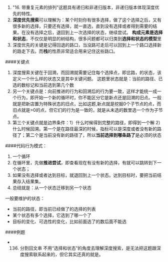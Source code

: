1. "16. 带重复元素的排列"这题具有递归和非递归版本，非递归版本体现深度优先的特性。
2. **深度优先搜索**可以理解为：某个时刻你有很多选择，做了这个选择之后，又有很多新的选择，只要还有选择，就一直选，直到没有选择或者得到需要的结果。在没有选择之后，退回到上一次选择的状态，继续尝试。
   **构成元素是选择和状态**，不仅仅是明显的树结构，很多问题都可以归类到**选择和状态的模型**里
3. 深度优先的关键是记得回退的路口，当没路可走后可以回到上一个路口选择新的路走下去。而**栈**的性质非常适合用来记住这些路口。

####关键点

1. 深度搜索关键在于回溯，而回溯就需要记住每个选择点，即岔路，的状态，该定义一个什么样的状态又是其中关键问题。
 这题里状态就是：当前的路径、已选的数标记和当前选到第几个数
2. 另一个关键点是：向前推进的行为和回溯后的行为要一致，这样才能统一成一个行为，即开始一个新的循环时，你不能区分它是新点还是回溯的旧点。一般就是把新店置为特殊状态的旧点，比如这题,新点就是挖掘0个子节点的点，而旧点就是>0的点，但它们的行为是一致的，就是从未选的数里选一个作为子节点。
3. 第三个关键点就是边界条件：1）什么时候得到完整的路径，即得到一个解 2）什么时候回溯。第一个是在路径最深的时候，指标可以是深度或者没有新的路径了；第二个是当前没有新的路径了，所以**当前选择到哪条路了**是必须的状态

####代码行为模式：

1. 一个循环
2. 在循环里，先做**推进尝试**，即查看现在有没有新的选择，有就可以跳转到下一个状态；
3. 如果没有选择或者达到目标，就退回到上一个状态。达到目标时，要把当前结果存入结果集。
4. 总结就是：从一个状态迁移到另一个状态

一般要维护的状态：

 * 当前的路径，即当前已经做了的选择的列表
 * 某个状态有多个选择，它选到了哪一个了
 * 目标的变化、可选性的变化，比如前面选了的数后面不能选

####例题

* 136. 分割回文串  不用“选择和状态”的角度去理解深度搜索，是无法把这题跟深度搜索联系起来的，但它其实还真的就是。